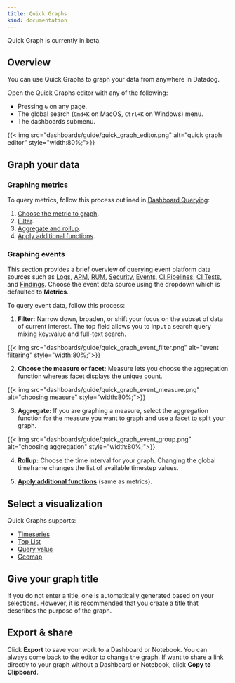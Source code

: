 ```yaml
---
title: Quick Graphs
kind: documentation
---
```


<div class="alert alert-warning">
    Quick Graph is currently in beta.
</div>

## Overview

You can use Quick Graphs to graph your data from anywhere in Datadog. 

Open the Quick Graphs editor with any of the following:

* Pressing `G` on any page.
* The global search (`Cmd+K` on MacOS, `Ctrl+K` on Windows) menu.
* The dashboards submenu.

{{< img src="dashboards/guide/quick_graph_editor.png" alt="quick graph editor" style="width:80%;">}}


## Graph your data

### Graphing metrics

To query metrics, follow this process outlined in [Dashboard Querying][1]:
1. [Choose the metric to graph][1].
2. [Filter][2].
3. [Aggregate and rollup][3].
4. [Apply additional functions][4].

### Graphing events
This section provides a brief overview of querying event platform data sources such as [Logs][5], [APM][6], [RUM][7], [Security][8], [Events][9], [CI Pipelines][10], [CI Tests][11], and [Findings][12]. Choose the event data source using the dropdown which is defaulted to **Metrics**. 

To query event data, follow this process:
1. **Filter:** Narrow down, broaden, or shift your focus on the subset of data of current interest. The top field allows you to input a search query mixing key:value and full-text search. 

{{< img src="dashboards/guide/quick_graph_event_filter.png" alt="event filtering" style="width:80%;">}}

2. **Choose the measure or facet:** Measure lets you choose the aggregation function whereas facet displays the unique count. 

{{< img src="dashboards/guide/quick_graph_event_measure.png" alt="choosing measure" style="width:80%;">}}

3. **Aggregate:** If you are graphing a measure, select the aggregation function for the measure you want to graph and use a facet to split your graph.

{{< img src="dashboards/guide/quick_graph_event_group.png" alt="choosing aggregation" style="width:80%;">}}

4. **Rollup:** Choose the time interval for your graph. Changing the global timeframe changes the list of available timestep values.

5. **[Apply additional functions][4]** (same as metrics).

## Select a visualization

Quick Graphs supports:
* [Timeseries][13]
* [Top List][14]
* [Query value][15]
* [Geomap][16]

## Give your graph title

If you do not enter a title, one is automatically generated based on your selections. However, it is recommended that you create a title that describes the purpose of the graph.

## Export & share

Click **Export** to save your work to a Dashboard or Notebook. You can always come back to the editor to change the graph. If want to share a link directly to your graph without a Dashboard or Notebook, click **Copy to Clipboard**.

[1]: /dashboards/querying/#choose-the-metric-to-graph
[2]: /dashboards/querying/#filter
[3]: /dashboards/querying/#aggregate-and-rollup
[4]: /dashboards/querying/#advanced-graphing
[5]: /logs/explorer/
[6]: /tracing/trace_explorer/
[7]: /real_user_monitoring/explorer/search/
[8]: /security_platform/explorer/
[9]: /events/
[10]: /continuous_integration/pipelines/
[11]: /continuous_integration/tests/
[12]: /security_platform/cspm/findings/
[13]: /dashboards/widgets/timeseries/
[14]: /dashboards/widgets/top_list/
[15]: /dashboards/widgets/query_value/
[16]: /dashboards/widgets/geomap/

